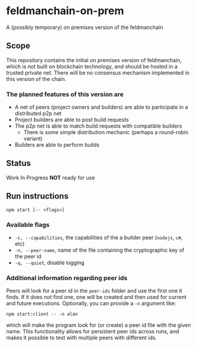 # feldmanchain-on-prem

A (possibly temporary) on premises version of the feldmanchain

## Scope

This repository contains the initial on premises version of feldmanchain, which is not built on blockchain technology, and should be hosted in a trusted private net. There will be no consensus mechanism implemented in this version of the chain.

### The planned features of this version are

- A net of peers (project owners and builders) are able to participate in a distributed p2p net
- Project builders are able to post build requests
- The p2p net is able to match build requests with compatible builders
  - There is some simple distribution mechanic (perhaps a round-robin variant)
- Builders are able to perform builds

## Status

Work In Progress **NOT** ready for use

## Run instructions

```properties
npm start [-- <flags>]
```

### Available flags

- `-c, --capabilities`, the capabilities of the a builder peer (`nodejs`, `c#`, etc)
- `-n, --peer-name`, name of the file containing the cryptographic key of the peer id
- `-q, --quiet`, disable logging

### Additional information regarding peer ids

Peers will look for a peer id in the `peer-ids` folder and use the first one it finds. If it does not find one, one will be created and then used for current and future executions. Optionally, you can provide a `-n` argument like:

```properties
npm start:client -- -n alan
```


which will make the program look for (or create) a peer id file with the given name. This functionality allows for persistent peer ids across runs, and makes it possible to test with multiple peers with different ids.
